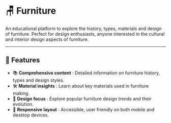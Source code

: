 # 🪑 Furniture

An educational platform to explore the history, types, materials and design of furniture. Perfect for design enthusiasts, anyone interested in the cultural and interior design aspects of furniture.

---

## 🚀 Features  
- 📚 **Comprehensive content** : Detailed information on furniture history, types and design styles.  
- 🛠️ **Material insights** : Learn about key materials used in furniture making.  
- 🎨 **Design focus** : Explore popular furniture design trends and their evolution.  
- 📱 **Responsive layout** : Accessible, user friendly on both mobile and desktop devices.
